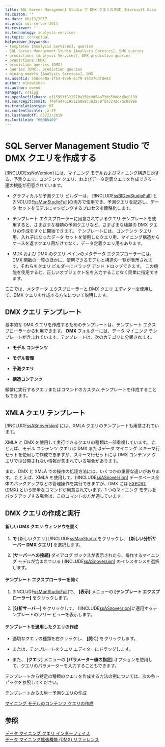 ```yaml
---
title: SQL Server Management Studio で DMX クエリの作成 |Microsoft Docs
ms.custom: ''
ms.date: 06/13/2017
ms.prod: sql-server-2014
ms.reviewer: ''
ms.technology: analysis-services
ms.topic: conceptual
helpviewer_keywords:
- templates [Analysis Services], queries
- SQL Server Management Studio [Analysis Services], DMX queries
- predictions [Analysis Services], DMX prediction queries
- predictions [DMX]
- prediction queries [DMX]
- queries [DMX], prediction queries
- mining models [Analysis Services], DMX
ms.assetid: 568ce40a-1f53-47eb-8c79-14347cdfde83
author: minewiskan
ms.author: owend
manager: craigg
ms.openlocfilehash: ef1595ff322979a150c8854a73db5088cd8e0139
ms.sourcegitcommit: f40fa47619512a9a9c3e3258fda3242c76c008e6
ms.translationtype: MT
ms.contentlocale: ja-JP
ms.lasthandoff: 05/23/2019
ms.locfileid: "66085469"
---
```

# <a name="create-a-dmx-query-in-sql-server-management-studio"></a>SQL Server Management Studio で DMX クエリを作成する
  [!INCLUDE[ssNoVersion](../../includes/ssnoversion-md.md)] には、マイニング モデルおよびマイニング構造に対する、予測クエリ、コンテンツ クエリ、およびデータ定義クエリを作成できる一連の機能が用意されています。  
  
-   グラフィカルな予測クエリ ビルダーは、 [!INCLUDE[ssBIDevStudioFull](../../includes/ssbidevstudiofull-md.md)] と [!INCLUDE[ssManStudioFull](../../includes/ssmanstudiofull-md.md)]の両方で使用でき、予測クエリを記述し、データ セットをモデルにマッピングするプロセスを簡略化します。  
  
-   テンプレート エクスプローラーに用意されているクエリ テンプレートを使用すると、さまざまな種類の予測クエリなど、さまざまな種類の DMX クエリの作成をすぐに開始できます。 テンプレートには、コンテンツ クエリ用、入れ子になったデータ セットを使用したクエリ用、マイニング構造からケースを返すクエリ用だけでなく、データ定義クエリ用もあります。  
  
-   MDX および DMX のクエリ ペインのメタデータ エクスプローラーには、DMX 関数の一覧のほかに、使用できるモデルと構造の一覧が表示されます。それらをクエリ ビルダーにドラッグ アンド ドロップできます。 この機能を使用すると、正しいオブジェクト名を入力することなく簡単に指定できます。  
  
 ここでは、メタデータ エクスプローラーと DMX クエリ エディターを使用して、DMX クエリを作成する方法について説明します。  
  
##  <a name="BKMK_Templates"></a> DMX クエリ テンプレート  
 基本的な DMX クエリを作成するためのテンプレートは、テンプレート エクスプローラーから利用できます。 **DMX** フォルダーには、データ マイニング テンプレートが含まれています。テンプレートは、次のカテゴリに分類されます。  
  
-   **モデル コンテンツ**  
  
-   **モデル管理**  
  
-   **予測クエリ**  
  
-   **構造コンテンツ**  
  
 頻繁に実行するクエリまたはコマンドのカスタム テンプレートを作成することもできます。  
  
## <a name="xmla-query-templates"></a>XMLA クエリ テンプレート  
 [!INCLUDE[ssASnoversion](../../includes/ssasnoversion-md.md)] には、XMLA クエリのテンプレートも用意されています。  
  
 XMLA と DMX を使用して実行できるクエリの種類は一部重複しています。 たとえば、モデル コンテンツ クエリは DMX またはデータ マイニング スキーマ行セットを使用して作成できますが、スキーマ行セットには DMX コンテンツ クエリでは公開されない情報が含まれている場合があります。  
  
 また、DMX と XMLA での操作の処理方法には、いくつかの重要な違いがあります。 たとえば、XMLA を使用して、[!INCLUDE[ssASnoversion](../../includes/ssasnoversion-md.md)] データベース全体のバックアップなどの管理操作を実行できますが、DMX には [EXPORT (DMX)](/sql/dmx/export-dmx) という簡単なコマンドが用意されています。1 つのマイニング モデルをバックアップする場合は、このコマンドの方が適しています。  
  
##  <a name="BKMK_Building_Queries"></a> DMX クエリの作成と実行  
  
#### <a name="open-a-new-dmx-query-window"></a>新しい DMX クエリ ウィンドウを開く  
  
1.  **で** [新しいクエリ] [!INCLUDE[ssManStudio](../../includes/ssmanstudio-md.md)]をクリックし、 **[新しい分析サーバー DMX クエリ]** を選択します。  
  
2.  **[サーバーへの接続]** ダイアログ ボックスが表示されたら、操作するマイニング モデルが含まれている [!INCLUDE[ssASnoversion](../../includes/ssasnoversion-md.md)] のインスタンスを選択します。  
  
#### <a name="open-template-explorer"></a>テンプレート エクスプローラーを開く  
  
1.  [!INCLUDE[ssManStudioFull](../../includes/ssmanstudiofull-md.md)]で、 **[表示]** メニューの **[テンプレート エクスプローラー]** をクリックします。  
  
2.  **[分析サーバー]** をクリックして、 [!INCLUDE[ssASnoversion](../../includes/ssasnoversion-md.md)]に適用するテンプレートのツリー ビューを表示します。  
  
#### <a name="apply-a-template-to-build-a-query"></a>テンプレートを適用したクエリの作成  
  
-   適切なクエリの種類を右クリックし、 **[開く]** をクリックします。  
  
-   または、テンプレートをクエリ エディターにドラッグします。  
  
-   また、 **[クエリ]** メニューの **[パラメーター値の指定]** オプションを使用して、クエリのパラメーターを入力することもできます。  
  
 テンプレートから特定の種類のクエリを作成する方法の例については、次の各トピックを参照してください。  
  
 [テンプレートからの単一予測クエリの作成](create-a-singleton-prediction-query-from-a-template.md)  
  
 [マイニング モデルのコンテンツ クエリの作成](create-a-content-query-on-a-mining-model.md)  
  
## <a name="see-also"></a>参照  
 [データ マイニング クエリ インターフェイス](data-mining-query-tools.md)   
 [データ マイニング拡張機能 &#40;DMX&#41; リファレンス](/sql/dmx/data-mining-extensions-dmx-reference)  
  
  
